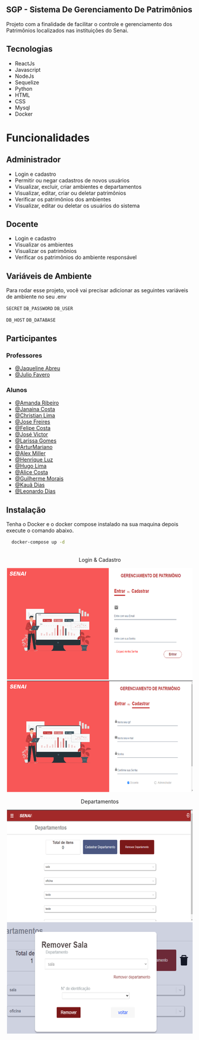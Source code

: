 
## SGP - Sistema De Gerenciamento De Patrimônios
Projeto com a finalidade de facilitar o controle
e gerenciamento dos Patrimônios localizados nas 
instituições do Senai.



## Tecnologias
- ReactJs
- Javascript
- NodeJs
- Sequelize
- Python
- HTML
- CSS
- Mysql
- Docker




# Funcionalidades
## Administrador
- Login e cadastro
- Permitir ou negar cadastros de novos usuários
- Visualizar, excluir, criar ambientes e departamentos  
- Visualizar, editar, criar ou deletar patrimônios 
- Verificar os patrimônios dos ambientes
- Visualizar, editar ou deletar os usuários do sistema

## Docente
- Login e cadastro
- Visualizar os ambientes
- Visualizar os patrimônios
- Verificar os patrimônios do ambiente responsável



## Variáveis de Ambiente

Para rodar esse projeto, você vai precisar adicionar as seguintes variáveis de ambiente no seu .env

`SECRET` `DB_PASSWORD` `DB_USER` 

`DB_HOST` `DB_DATABASE`


## Participantes
### Professores
- [@Jaqueline Abreu](https://github.com/Jaqueline28)
- [@Julio Favero](https://github.com/julio-favero)
### Alunos
- [@Amanda Ribeiro](https://github.com/amandaribeiro0)
- [@Janaina Costa](https://github.com/janainaacosta)
- [@Christian Lima](https://github.com/ChristianDev123)
- [@Jose Freires](https://github.com/JoseFreires)
- [@Felipe Costa](https://github.com/Lipessousa)
- [@José Victor](https://github.com/josevsd)
- [@Larissa Gomes](https://github.com/LarissaGomes333)
- [@ArturMariano](https://github.com/ArtWarbr)
- [@Alex Miller](https://github.com/DevAlexMiller)
- [@Henrique Luz](https://github.com/HariSeldon1993)
- [@Hugo Lima](https://github.com/HugoNunes87)
- [@Alice Costa](https://github.com/AliceCostaAsC)
- [@Guilherme Morais](https://github.com/guigams)
- [@Kauã Dias](https://github.com/DiaSKaOs)
- [@Leonardo Dias](https://github.com/leonardodiaskt)
## Instalação

Tenha o Docker e o docker compose instalado na sua maquina depois
execute o comando abaixo.
```bash
  docker-compose up -d
  
```
<div align="center">
  <p align="center">
  Login & Cadastro
  </p>
  <img  width="500" height="300" src="frontend/src/assets/print1.PNG" >         
  <img  width="500" height="300" src="frontend/src/assets/cadastro.PNG" >         
 </div>
 
 <div align="center">
  <p align="center">
  Departamentos
  </p>
  <img  width="500" height="300" src="frontend/src/assets/Departamento.PNG" >         
  <img  width="500" height="300" src="frontend/src/assets/removesala.PNG" >         
 </div>
